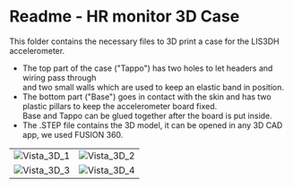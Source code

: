 # Readme - HR monitor 3D Case
This folder contains the necessary files to 3D print a case for the LIS3DH accelerometer.
* The top part of the case ("Tappo") has two holes to let headers and wiring pass through <br/> and two small walls which are used to keep an elastic band in position.
* The bottom part ("Base") goes in contact with the skin and has two plastic pillars to keep the accelerometer board fixed.\
Base and Tappo can be glued together after the board is put inside.
* The .STEP file contains the 3D model, it can be opened in any 3D CAD app, we used FUSION 360.


| | |
|-|-|
| ![Vista_3D_1](https://github.com/ltebs-polimi/AY2021_II_Project_2-2/blob/main/Case/Vista3D_1.png)  | ![Vista_3D_2](https://github.com/ltebs-polimi/AY2021_II_Project_2-2/blob/main/Case/Vista3D_2.png)  |
| ![Vista_3D_3](https://github.com/ltebs-polimi/AY2021_II_Project_2-2/blob/main/Case/Vista3D_3.png)  | ![Vista_3D_4](https://github.com/ltebs-polimi/AY2021_II_Project_2-2/blob/main/Case/Vista3D_4.png)  |

